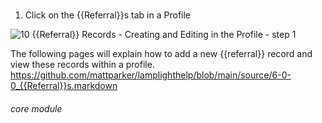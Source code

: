 # 

1. Click on the {{Referral}}s tab in a Profile

![10 {{Referral}} Records - Creating and Editing in the Profile - step 1](10_Referral_Records_-_Creating_and_Editing_in_the_Profile_im_1.png)

The following pages will explain how to add a new {{referral}} record and view these records within a profile.
https://github.com/mattparker/lamplighthelp/blob/main/source/6-0-0_{{Referral}}s.markdown


###### core module